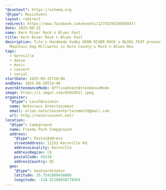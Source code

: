 ```yaml
---
"@context": https://schema.org
"@type": MusicEvent
layout: redirect
redirect: https://www.facebook.com/events/1275535624050847/
date: 2025-09-25
name: Kern River Rock n Blues Fest
title: Kern River Rock n Blues Fest
description: Tito's Handmade Vodka KERN RIVER ROCK n BLUES FEST presented by
  Mountain Dog Millworks is Kern County's Rock n Blues Reu
tags:
  - kernville
  - dance
  - music
  - concert
  - social
startDate: 2025-09-25T20:00
endDate: 2025-09-28T14:00
eventAttendanceMode: OfflineEventAttendanceMode
image: https://i.imgur.com/dnGU3h2l.jpeg
organizer:
  "@type": LocalBusiness
  name: Notorious Entertainment
  email: orion.notoriousentertainment@gmail.com
  url: http://notoriousent.net/
location:
  "@type": Campground
  name: Frandy Park Campground
  address:
    "@type": PostalAddress
    streetAddress: 11252 Kernville Rd.
    addressLocality: Kernville
    addressRegion: CA
    postalCode: 93238
    addressCountry: US
  geo:
    "@type": GeoCoordinates
    latitude: 35.7541800458006
    longitude: -118.42168650778954
---
```

